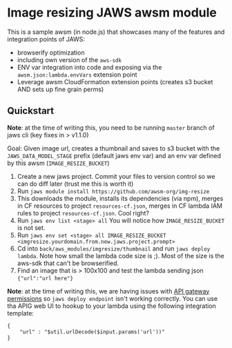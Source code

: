 # Image resizing JAWS awsm module

This is a sample awsm (in node.js) that showcases many of the features and integration points of JAWS:

*  browserify optimization
*  including own version of the `aws-sdk`
*  ENV var integration into code and exposing via the `awsm.json:lambda.envVars` extension point
*  Leverage awsm CloudFormation extension points (creates s3 bucket AND sets up fine grain perms)

## Quickstart

**Note**: at the time of writing this, you need to be running `master` branch of jaws cli (key fixes in > v1.1.0)

Goal: Given image url, creates a thumbnail and saves to s3 bucket with the `JAWS_DATA_MODEL_STAGE` prefix (default jaws env var) and an env var defined by this awsm (`IMAGE_RESIZE_BUCKET`)

1.  Create a new jaws project.  Commit your files to version control so we can do diff later (trust me this is worth it) 
1.  Run `jaws module install https://github.com/awsm-org/img-resize`
  1. This downloads the module, installs its dependencies (via npm), merges in CF resources to project `resources-cf.json`, merges in CF lambda IAM rules to project `resources-cf.json`. Cool right?
1.  Run `jaws env list <stage> all`  You will notice how `IMAGE_RESIZE_BUCKET` is not set.
1.  Run `jaws env set <stage> all IMAGE_RESIZE_BUCKET <imgresize.yourdomain.from.new.jaws.project.prompt>`
1.  Cd into `back/aws_modules/imgresize/thumbnail` and run `jaws deploy lambda`.  Note how small the lambda code size is ;). Most of the size is the aws-sdk that can't be browserified.
1.  Find an image that is > 100x100 and test the lambda sending json `{"url":"url here"}`

**Note**: at the time of writing this, we are having issues with [API gateway permissions](https://github.com/awslabs/aws-apigateway-swagger-importer/issues/41#issuecomment-143066855) so `jaws deploy endpoint` isn't working correctly.  You can use tha APIG web UI to hookup to your lambda using the following integration template:

```
{
    "url" : "$util.urlDecode($input.params('url'))"
}
```



